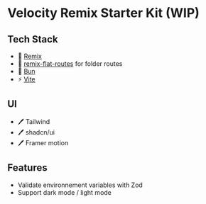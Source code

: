 # Velocity Remix Starter Kit (WIP)


## Tech Stack

- 📖 [Remix](https://remix.run)
- 📖 [remix-flat-routes](https://github.com/kiliman/remix-flat-routes) for folder routes 
- 📖 [Bun](https://bun.sh/)
- ⚡ [Vite](https://vitejs.dev/)

## UI

- 🖊️ Tailwind
- 🖊️ shadcn/ui
- 🖊️ Framer motion


## Features
- Validate environnement variables with Zod
- Support dark mode / light mode